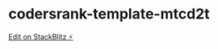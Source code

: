 # codersrank-template-mtcd2t

[Edit on StackBlitz ⚡️](https://stackblitz.com/edit/codersrank-template-mtcd2t)